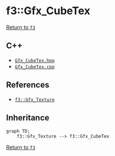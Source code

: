 # f3::Gfx_CubeTex

[Return to `f3`](/docs/f3.md)

## C++

- [`Gfx_CubeTex.hpp`](/src/f3/Gfx_CubeTex.hpp)
- [`Gfx_CubeTex.cpp`](/src/f3/Gfx_CubeTex.cpp)

## References

- [`f3::Gfx_Texture`](/docs/f3/Gfx_Texture.md)

## Inheritance

```mermaid
graph TD;
    f3::Gfx_Texture --> f3::Gfx_CubeTex
```

[Return to `f3`](/docs/f3.md)